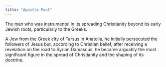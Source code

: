 ```yaml
---
title: "Apostle Paul"
---
```

The man who was instrumental in its spreading Christianity beyond its early Jewish roots, particularly to the Greeks.

A Jew from the Greek city of Tarsus in Anatolia, he initially persecuted the followers of Jesus but, according to Christian belief, after receiving a revelation on the road to Syrian Damascus, he became arguably the most significant figure in the spread of Christianity and the shaping of its doctrine.

